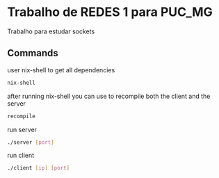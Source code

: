 # Trabalho de REDES 1 para PUC_MG
Trabalho para estudar sockets
## Commands

user nix-shell to get all dependencies
```bash
nix-shell
```

after running nix-shell you can use to recompile both the client and the server
```bash
recompile
```
run server
```bash
./server [port]
```
run client
```bash
./client [ip] [port]
```
